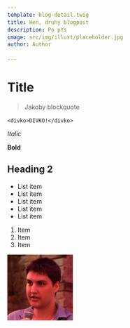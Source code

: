 ```yaml
---
template: blog-detail.twig
title: Hen, druhý blogpost
description: Po pYs
image: src/img/illust/placeholder.jpg
author: Author

---
```

# Title

> Jakoby blockquote

    <divko>DIVKO!</divko>

_Italic_

**Bold**

## Heading 2

* List item
* List item
* List item
* List item
* List item

1. Item
2. Item
3. Item

![David Kadlec](src/img/illust/kadlec.jpg)